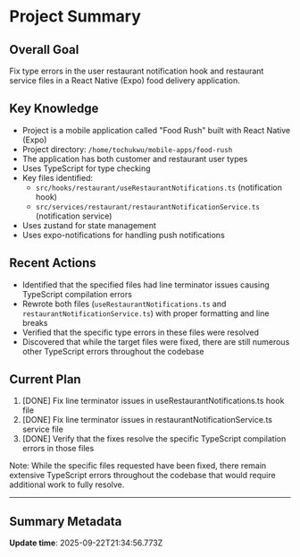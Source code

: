 # Project Summary

## Overall Goal
Fix type errors in the user restaurant notification hook and restaurant service files in a React Native (Expo) food delivery application.

## Key Knowledge
- Project is a mobile application called "Food Rush" built with React Native (Expo)
- Project directory: `/home/tochukwu/mobile-apps/food-rush`
- The application has both customer and restaurant user types
- Uses TypeScript for type checking
- Key files identified: 
  - `src/hooks/restaurant/useRestaurantNotifications.ts` (notification hook)
  - `src/services/restaurant/restaurantNotificationService.ts` (notification service)
- Uses zustand for state management
- Uses expo-notifications for handling push notifications

## Recent Actions
- Identified that the specified files had line terminator issues causing TypeScript compilation errors
- Rewrote both files (`useRestaurantNotifications.ts` and `restaurantNotificationService.ts`) with proper formatting and line breaks
- Verified that the specific type errors in these files were resolved
- Discovered that while the target files were fixed, there are still numerous other TypeScript errors throughout the codebase

## Current Plan
1. [DONE] Fix line terminator issues in useRestaurantNotifications.ts hook file
2. [DONE] Fix line terminator issues in restaurantNotificationService.ts service file
3. [DONE] Verify that the fixes resolve the specific TypeScript compilation errors in those files

Note: While the specific files requested have been fixed, there remain extensive TypeScript errors throughout the codebase that would require additional work to fully resolve.

---

## Summary Metadata
**Update time**: 2025-09-22T21:34:56.773Z 
